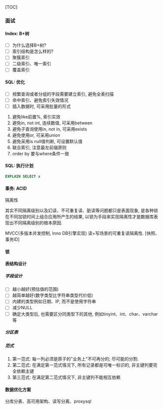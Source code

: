 [TOC]

### 面试

#### Index: B+树

- [ ] 为什么选择B+树?
- [ ] 索引结构是怎么样的?
- [ ] 聚簇索引
- [ ] 二级索引、唯一索引
- [ ] 覆盖索引

#### SQL:    优化

- [ ] 频繁查询或者分组的字段需要建立索引, 避免全表扫描
- [ ] 命中索引、避免索引失效情况
- [ ] 插入数据时, 可采用批量的形式

1. 避免like前置%, 索引实效
2. 避免in, not int, 连续数值, 可采用between
3. 避免子查询使用in, not in, 可采用exists
4. 避免使用or, 可采用union
5. 避免采用is null值判断, 可设置默认值
6. 联合索引, 注意最左前缀原则
7. order by 要与where条件一致

#### SQL:    执行计划

~~~sql
EXPLAIN SELECT x
~~~

#### 事务: ACID

隔离性

其实不同隔离级别以及幻读、不可重复读、脏读等问题都只是表面现象, 是各种锁在不同加锁时间上组合应用所产生的结果, 以锁为手段来实现隔离性才是数据库表现出不同隔离级别的根本原因.

MVCC(多版本并发控制, Inno DB引擎实现)  读+写场景的可重复读隔离性.  [快照、事务ID]

#### 锁

#### 表结构设计

##### 字段设计

- [ ] 越小越好(预估值的范围)
- [ ] 越简单越好(数字类型比字符串类型代价低)
- [ ] 内建的类型例如日期、IP, 而不是使用字符串
- [ ] 减少NULL
- [ ] 确定大类型后, 也需要区分同类型下的其他, 例如tinyint、int、char、varchar等

##### 分区表

##### 范式

1. 第一范式: 每一列必须是原子的"业务上"不可再分的; 尽可能的分割.
2. 第二范式: 在满足第一范式情况下, 所有记录都是可唯一标识的, 非主键列要完全依赖主键
3. 第三范式: 在满足第二范式情况下, 非主键列不能相互依赖

#### 数据优化方案

分库分表、高可用架构、读写分离、proxysql